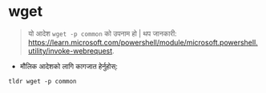 # wget

> यो आदेश `wget -p common` को उपनाम हो |
> थप जानकारी: <https://learn.microsoft.com/powershell/module/microsoft.powershell.utility/invoke-webrequest>.

- मौलिक आदेशको लागि कागजात हेर्नुहोस्:

`tldr wget -p common`
